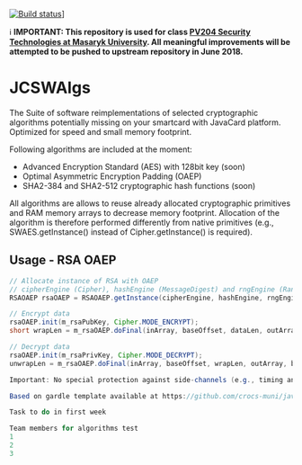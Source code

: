 [![Build status](https://travis-ci.org/JavaCardSpot-dev/JCSWAlgs.svg?branch=master)](https://travis-ci.org/JavaCardSpot-dev/JCSWAlgs)]

:information_source: **IMPORTANT: This repository is used for class [PV204 Security Technologies at
Masaryk University](https://is.muni.cz/auth/predmety/predmet?lang=en;setlang=en;pvysl=3141746). All
meaningful improvements will be attempted to be pushed to upstream repository in June 2018.**

JCSWAlgs
========

The Suite of software reimplementations of selected cryptographic algorithms potentially missing on your smartcard with JavaCard platform. Optimized for speed and small memory footprint.

Following algorithms are included at the moment:
- Advanced Encryption Standard (AES) with 128bit key (soon)
- Optimal Asymmetric Encryption Padding (OAEP)
- SHA2-384 and SHA2-512 cryptographic hash functions (soon)

All algorithms are allows to reuse already allocated cryptographic primitives and RAM memory arrays to decrease memory footprint. Allocation of the algorithm is therefore performed differently from native primitives (e.g., SWAES.getInstance() instead of Cipher.getInstance() is required).

Usage - RSA OAEP
-----
````java
// Allocate instance of RSA with OAEP 
// cipherEngine (Cipher), hashEngine (MessageDigest) and rngEngine (RandomData) are native JavaCard engines
RSAOAEP rsaOAEP = RSAOAEP.getInstance(cipherEngine, hashEngine, rngEngine, optEncParams, optAuxRAMArray);

// Encrypt data
rsaOAEP.init(m_rsaPubKey, Cipher.MODE_ENCRYPT);
short wrapLen = m_rsaOAEP.doFinal(inArray, baseOffset, dataLen, outArray, baseOffset);

// Decrypt data
rsaOAEP.init(m_rsaPrivKey, Cipher.MODE_DECRYPT);
unwrapLen = m_rsaOAEP.doFinal(inArray, baseOffset, wrapLen, outArray, baseOffset);

Important: No special protection against side-channels (e.g., timing analysis) added so far. 

Based on gardle template available at https://github.com/crocs-muni/javacard-gradle-template-edu

Task to do in first week

Team members for algorithms test 
1
2
3
